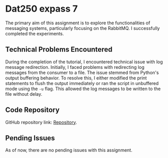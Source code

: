 # Dat250 expass 7

The primary aim of this assignment is to explore the functionalities of messaging systems, particularly focusing on the RabbitMQ. I successfully completed the experiments.

## Technical Problems Encountered
During the completion of the tutorial, I encountered technical issue with log message redirection. Initially, I faced problems with redirecting log messages from the consumer to a file. The issue stemmed from Python's output buffering behavior. To resolve this, I either modified the print statements to flush the output immediately or ran the script in unbuffered mode using the `-u` flag. This allowed the log messages to be written to the file without delay.

## Code Repository
GitHub repository link: [Repository](https://github.com/magddzi881/250-lab6/tree/main).

## Pending Issues
As of now, there are no pending issues with this assignment.
